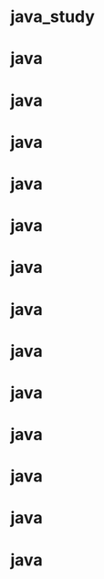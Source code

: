 # java_study
# java
# java
# java
# java
# java
# java
# java
# java
# java
# java
# java
# java
# java
